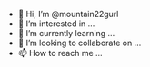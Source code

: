 - 👋 Hi, I’m @mountain22gurl
- 👀 I’m interested in ...
- 🌱 I’m currently learning ...
- 💞️ I’m looking to collaborate on ...
- 📫 How to reach me ...

<!---
mountain22gurl/mountain22gurl is a ✨ special ✨ repository because its `README.md` (this file) appears on your GitHub profile.
You can click the Preview link to take a look at your changes.
--->
